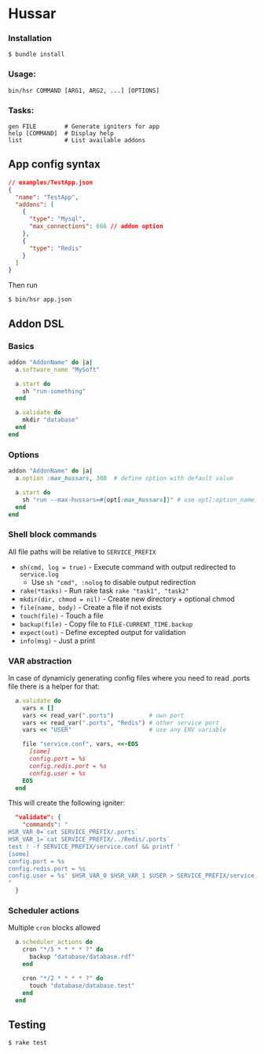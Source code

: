 # Hussar

### Installation
  ```
  $ bundle install
  ```

### Usage:
  ```
  bin/hsr COMMAND [ARG1, ARG2, ...] [OPTIONS]
  ```

### Tasks:

  ```
  gen FILE        # Generate igniters for app
  help [COMMAND]  # Display help
  list            # List available addons
  ```

## App config syntax

```json
// examples/TestApp.json
{
  "name": "TestApp",
  "addons": [
    {
      "type": "Mysql",
      "max_connections": 666 // addon option
    },
    {
      "type": "Redis"
    }
  ]
}
```

Then run

```
$ bin/hsr app.json
```


## Addon DSL

### Basics
```ruby
addon "AddonName" do |a|
  a.software_name "MySoft"

  a.start do
    sh "run-something"
  end

  a.validate do
    mkdir "database"
  end
end
```

### Options
```ruby
addon "AddonName" do |a|
  a.option :max_hussars, 300  # define option with default value

  a.start do
    sh "run --max-hussars=#{opt[:max_hussars]}" # use opt[:option_name]
  end
end
```

### Shell block commands

All file paths will be relative to `SERVICE_PREFIX`

- `sh(cmd, log = true)` - Execute command with output redirected to `service.log`
  - Use `sh "cmd", :nolog` to disable output redirection
- `rake(*tasks)` - Run rake task `rake "task1", "task2"`
- `mkdir(dir, chmod = nil)` - Create new directory + optional chmod
- `file(name, body)` - Create a file if not exists
- `touch(file)` - Touch a file
- `backup(file)` - Copy file to `FILE-CURRENT_TIME.backup`
- `expect(out)` - Define excepted output for validation
- `info(msg)` - Just a print


### VAR abstraction

In case of dynamicly generating config files where you need to read .ports file there is a helper for that:

```ruby
  a.validate do
    vars = []
    vars << read_var(".ports")          # own port
    vars << read_var(".ports", "Redis") # other service port
    vars << "USER"                      # use any ENV variable

    file "service.conf", vars, <<-EOS
      [some]
      config.port = %s
      config.redis.port = %s
      config.user = %s
    EOS
  end
```


This will create the following igniter:

```json
  "validate": {
    "commands": "
HSR_VAR_0=`cat SERVICE_PREFIX/.ports`
HSR_VAR_1=`cat SERVICE_PREFIX/../Redis/.ports`
test ! -f SERVICE_PREFIX/service.conf && printf '
[some]
config.port = %s
config.redis.port = %s
config.user = %s' $HSR_VAR_0 $HSR_VAR_1 $USER > SERVICE_PREFIX/service.conf
"
  }
```

### Scheduler actions

Multiple `cron` blocks allowed

```ruby
  a.scheduler_actions do
    cron "*/5 * * * * ?" do
      backup "database/database.rdf"
    end

    cron "*/2 * * * * ?" do
      touch "database/database.test"
    end
  end
```


## Testing

```
$ rake test
```
